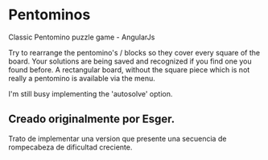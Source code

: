 # Pentominos
Classic Pentomino puzzle game - AngularJs

Try to rearrange the pentomino's / blocks so they cover every square of the board.
Your solutions are being saved and recognized if you find one you found before.
A rectangular board, without the square piece which is not really a pentomino is available via the menu.

I'm still busy implementing the 'autosolve' option.

## Creado originalmente por Esger.

Trato de implementar una version que presente una secuencia de rompecabeza de dificultad creciente.


